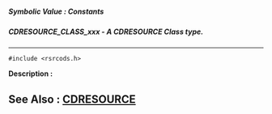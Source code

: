 ##### Symbolic Value : Constants
##### CDRESOURCE_CLASS_xxx - A CDRESOURCE Class type.
---
```
#include <rsrcods.h>
```
**Description :**



**See Also :**
[CDRESOURCE](/domino-c-api-docs/reference/Data/CDRESOURCE)
---
